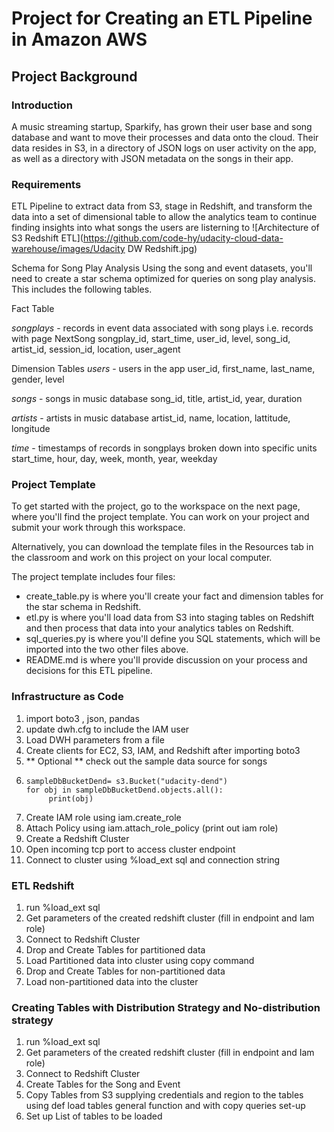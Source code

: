 # Project for Creating an ETL Pipeline in Amazon AWS

## Project Background
### Introduction
A music streaming startup, Sparkify, has grown their user base and song database and want to move their processes and data onto the cloud. Their data resides in S3, in a directory of JSON logs on user activity on the app, as well as a directory with JSON metadata on the songs in their app.

### Requirements
ETL Pipeline to extract data from S3, stage in Redshift, and transform the data into a set of dimensional table to allow the analytics team to continue finding insights into what songs the users are listerning to
![Architecture of S3 Redshift ETL](https://github.com/code-hy/udacity-cloud-data-warehouse/images/Udacity DW Redshift.jpg)


Schema for Song Play Analysis
Using the song and event datasets, you'll need to create a star schema optimized for queries on song play analysis. This includes the following tables.

Fact Table

*songplays* - records in event data associated with song plays i.e. records with page NextSong
songplay_id, start_time, user_id, level, song_id, artist_id, session_id, location, user_agent


Dimension Tables
*users* - users in the app
user_id, first_name, last_name, gender, level

*songs* - songs in music database
song_id, title, artist_id, year, duration

*artists* - artists in music database
artist_id, name, location, lattitude, longitude

*time* - timestamps of records in songplays broken down into specific units
start_time, hour, day, week, month, year, weekday


### Project Template
To get started with the project, go to the workspace on the next page, where you'll find the project template. You can work on your project and submit your work through this workspace.

Alternatively, you can download the template files in the Resources tab in the classroom and work on this project on your local computer.

The project template includes four files:

* create_table.py is where you'll create your fact and dimension tables for the star schema in Redshift.
* etl.py is where you'll load data from S3 into staging tables on Redshift and then process that data into your analytics tables on Redshift.
* sql_queries.py is where you'll define you SQL statements, which will be imported into the two other files above.
* README.md is where you'll provide discussion on your process and decisions for this ETL pipeline.

### Infrastructure as Code
1. import boto3 , json, pandas
2. update dwh.cfg to include the IAM user
3. Load DWH parameters from a file
4. Create clients for EC2, S3, IAM, and Redshift after importing boto3
5. ** Optional ** check out the sample data source for songs
6.     sampleDbBucketDend= s3.Bucket("udacity-dend")
       for obj in sampleDbBucketDend.objects.all():
            print(obj)
7. Create IAM role using iam.create_role
8. Attach Policy using iam.attach_role_policy (print out iam role)
9. Create a Redshift Cluster
10. Open incoming tcp port to access cluster endpoint
11. Connect to cluster using %load_ext sql and connection string

### ETL Redshift
1. run %load_ext sql
2. Get parameters of the created redshift cluster (fill in endpoint and Iam role)
3. Connect to Redshift Cluster
4. Drop and Create Tables for partitioned data
5. Load Partitioned data into cluster using copy command
6. Drop and Create Tables for non-partitioned data
7. Load non-partitioned data into the cluster

### Creating Tables with Distribution Strategy and No-distribution strategy
1. run %load_ext sql
2. Get parameters of the created redshift cluster (fill in endpoint and Iam role)
3. Connect to Redshift Cluster
4. Create Tables for the Song and Event
5. Copy Tables from S3 supplying credentials and region to the tables using
        def load tables general function and with copy queries set-up
6.  Set up List of tables to be loaded
   
